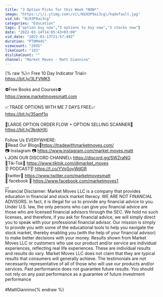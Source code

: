 ```yaml
---
title: "3 Option Picks for this Week *NOW*"
image: "https:\/\/i.ytimg.com\/vi\/NiH3P9ai3cg\/hqdefault.jpg"
vid_id: "NiH3P9ai3cg"
categories: "Education"
tags: ["option buy now","3 options to buy now","3 stocks now"]
date: "2022-03-14T14:05:43+03:00"
vid_date: "2022-03-13T21:57:49Z"
duration: "PT8M44S"
viewcount: "2695"
likeCount: "193"
dislikeCount: ""
channel: "Market Moves - Matt Giannino"
---
```

{% raw %}🔥 Free 10 Day Indicator Trial🔥  <br /><a rel="nofollow" target="blank" href="https://bit.ly/3LFVMK5">https://bit.ly/3LFVMK5</a><br /><br />⛔Free Books and Courses⛔<br /><a rel="nofollow" target="blank" href="https://www.marketmovesmatt.com">https://www.marketmovesmatt.com</a><br /><br />📈TRADE OPTIONS WITH ME 7 DAYS FREE📈<br /><a rel="nofollow" target="blank" href="https://bit.ly/35amf1q">https://bit.ly/35amf1q</a><br /><br />🥇LARGE OPTION ORDER FLOW + OPTION SELLING SCANNER🥇<br /><a rel="nofollow" target="blank" href="https://bit.ly/3knkHXi​">https://bit.ly/3knkHXi​</a><br />​<br />Follow Us EVERYWHERE:<br />📘Read Our Blogs📘<a rel="nofollow" target="blank" href="https://tradewithmarketmoves.com/">https://tradewithmarketmoves.com/</a><br />📷 Instagram 📷 <a rel="nofollow" target="blank" href="https://www.instagram.com/market.moves.matt">https://www.instagram.com/market.moves.matt</a><br />📞 JOIN OUR DISCORD CHANNEL📞 <a rel="nofollow" target="blank" href="https://discord.gg/SWZraNG">https://discord.gg/SWZraNG</a><br />🐔Tik-Tok🐔 <a rel="nofollow" target="blank" href="https://www.tiktok.com/@market_moves">https://www.tiktok.com/@market_moves</a><br />👂 PODCAST👂 <a rel="nofollow" target="blank" href="https://t.co/YVqSoyWdGR">https://t.co/YVqSoyWdGR</a><br />🐥twitter🐥 <a rel="nofollow" target="blank" href="https://www.twitter.com/marketmovesmatt">https://www.twitter.com/marketmovesmatt</a><br />🍎 facebook 🍎 <a rel="nofollow" target="blank" href="https://www.facebook.com/marketmoves1">https://www.facebook.com/marketmoves1</a><br />__<br />Financial Disclaimer: Market Moves LLC is a company that provides education in financial and stock market literacy. WE ARE NOT FINANCIAL ADVISORS. In fact, it is illegal for us to provide any financial advice to you. Under U.S. law, the only persons who can give you financial advice are those who are licensed financial advisors through the SEC. We hold no such licenses, and therefore, if you ask for financial advice, we will simply direct you to speak with your professional financial advisor. Our mission is simply to provide you with some of the educational tools to help you navigate the stock market, thereby enabling you (with the help of your financial advisor) to make better decisions with your money. Results shown from Market Moves LLC or customers who use our product and/or service are individual experiences, reflecting real life experiences.  These are individual results and results do vary. Market Moves LLC does not claim that they are typical results that consumers will generally achieve. The testimonials are not necessarily representative of all of those who will use our products and/or services. Past performance does not guarantee future results. You should not rely on any past performance as a guarantee of future investment performance<br /><br />#MattGiannino{% endraw %}
